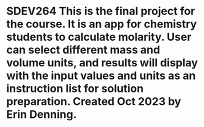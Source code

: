 # SDEV264 This is the final project for the course.  It is an app for chemistry students to calculate molarity.  User can select different mass and volume units, and results will display with the input values and units as an instruction list for solution preparation.  Created Oct 2023 by Erin Denning.
